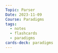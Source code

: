 ```yaml
---
Topic: Parser
Date: 2023-11-09
Course: Paradigms
tags:
  - notes
  - flashcards
  - paradigms
cards-deck: paradigms
---
```

